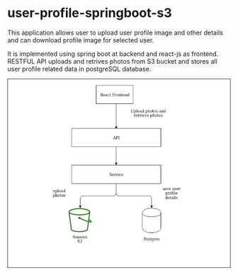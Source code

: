 # user-profile-springboot-s3
This application allows user to upload user profile image and other details and can download profile image for selected user.

It is implemented using spring boot at backend and react-js as frontend. RESTFUL API uploads and retrives photos from S3 bucket and stores all user profile related data in postgreSQL database.


![alt text](https://github.com/chetanachaudhari24/user-profile-springboot-s3/blob/28508448b40e2df2ec9e5b71e70149e960d57687/System-architecture.png)



